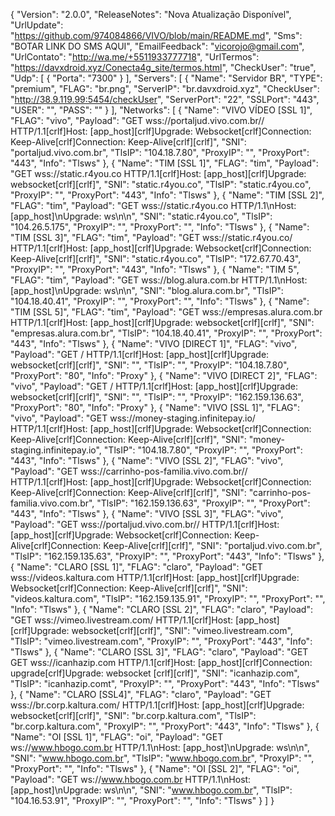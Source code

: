 {
  "Version": "2.0.0",
  "ReleaseNotes": "Nova Atualização Disponível",
  "UrlUpdate": "https://github.com/974084866/VIVO/blob/main/README.md",
  "Sms": "BOTAR LINK DO SMS AQUI",
  "EmailFeedback": "vicorojo@gmail.com",
  "UrlContato": "http://wa.me/+5511933777718",
  "UrlTermos": "https://davxdroid.xyz/Conecta4g_site/termos.html",
  "CheckUser": "true",
  "Udp": [
    {
      "Porta": "7300"
    }
  ],
  "Servers": [
    {
      "Name": "Servidor BR",
      "TYPE": "premium",
      "FLAG": "br.png",
      "ServerIP": "br.davxdroid.xyz",
      "CheckUser": "http://38.9.119.99:5454/checkUser",
      "ServerPort": "22",
      "SSLPort": "443",
      "USER": "",
      "PASS": ""
    }
  ],
  "Networks": [
    {
      "Name": "VIVO VÍDEO [SSL 1]",
      "FLAG": "vivo",
      "Payload": "GET wss://portaljud.vivo.com.br// HTTP/1.1[crlf]Host: [app_host][crlf]Upgrade: Websocket[crlf]Connection: Keep-Alive[crlf]Connection: Keep-Alive[crlf][crlf]",
      "SNI": "portaljud.vivo.com.br",
      "TlsIP": "104.18.7.80",
      "ProxyIP": "",
      "ProxyPort": "443",
      "Info": "Tlsws"
    },
    {
      "Name": "TIM [SSL 1]",
      "FLAG": "tim",
      "Payload": "GET wss://static.r4you.co  HTTP/1.1[crlf]Host: [app_host][crlf]Upgrade: websocket[crlf][crlf]",
      "SNI": "static.r4you.co",
      "TlsIP": "static.r4you.co",
      "ProxyIP": "",
      "ProxyPort": "443",
      "Info": "Tlsws"
    },
    {
      "Name": "TIM [SSL 2]",
      "FLAG": "tim",
      "Payload": "GET wss://static.r4you.co HTTP/1.1\nHost: [app_host]\nUpgrade: ws\n\n",
      "SNI": "static.r4you.co",
      "TlsIP": "104.26.5.175",
      "ProxyIP": "",
      "ProxyPort": "",
      "Info": "Tlsws"
    },
    {
      "Name": "TIM [SSL 3]",
      "FLAG": "tim",
      "Payload": "GET wss://static.r4you.co/ HTTP/1.1[crlf]Host: [app_host][crlf]Upgrade: Websocket[crlf]Connection: Keep-Alive[crlf][crlf]",
      "SNI": "static.r4you.co",
      "TlsIP": "172.67.70.43",
      "ProxyIP": "",
      "ProxyPort": "443",
      "Info": "Tlsws"
    },
    {
      "Name": "TIM 5",
      "FLAG": "tim",
      "Payload": "GET wss://blog.alura.com.br HTTP/1.1\nHost: [app_host]\nUpgrade: ws\n\n",
      "SNI": "blog.alura.com.br",
      "TlsIP": "104.18.40.41",
      "ProxyIP": "",
      "ProxyPort": "",
      "Info": "Tlsws"
    },
    {
      "Name": "TIM [SSL 5]",
      "FLAG": "tim",
      "Payload": "GET wss://empresas.alura.com.br  HTTP/1.1[crlf]Host: [app_host][crlf]Upgrade: websocket[crlf][crlf]",
      "SNI": "empresas.alura.com.br",
      "TlsIP": "104.18.40.41",
      "ProxyIP": "",
      "ProxyPort": "443",
      "Info": "Tlsws"
    },
    {
      "Name": "VIVO [DIRECT 1]",
      "FLAG": "vivo",
      "Payload": "GET / HTTP/1.1[crlf]Host: [app_host][crlf]Upgrade: websocket[crlf][crlf]",
      "SNI": "",
      "TlsIP": "",
      "ProxyIP": "104.18.7.80",
      "ProxyPort": "80",
      "Info": "Proxy"
    },
    {
      "Name": "VIVO [DIRECT 2]",
      "FLAG": "vivo",
      "Payload": "GET / HTTP/1.1[crlf]Host: [app_host][crlf]Upgrade: websocket[crlf][crlf]",
      "SNI": "",
      "TlsIP": "",
      "ProxyIP": "162.159.136.63",
      "ProxyPort": "80",
      "Info": "Proxy"
    },
    {
      "Name": "VIVO [SSL 1]",
      "FLAG": "vivo",
      "Payload": "GET wss://money-staging.infinitepay.io/ HTTP/1.1[crlf]Host: [app_host][crlf]Upgrade: Websocket[crlf]Connection: Keep-Alive[crlf]Connection: Keep-Alive[crlf][crlf]",
      "SNI": "money-staging.infinitepay.io",
      "TlsIP": "104.18.7.80",
      "ProxyIP": "",
      "ProxyPort": "443",
      "Info": "Tlsws"
    },
    {
      "Name": "VIVO [SSL 2]",
      "FLAG": "vivo",
      "Payload": "GET wss://carrinho-pos-familia.vivo.com.br// HTTP/1.1[crlf]Host: [app_host][crlf]Upgrade: Websocket[crlf]Connection: Keep-Alive[crlf]Connection: Keep-Alive[crlf][crlf]",
      "SNI": "carrinho-pos-familia.vivo.com.br",
      "TlsIP": "162.159.136.63",
      "ProxyIP": "",
      "ProxyPort": "443",
      "Info": "Tlsws"
    },
    {
      "Name": "VIVO [SSL 3]",
      "FLAG": "vivo",
      "Payload": "GET wss://portaljud.vivo.com.br// HTTP/1.1[crlf]Host: [app_host][crlf]Upgrade: Websocket[crlf]Connection: Keep-Alive[crlf]Connection: Keep-Alive[crlf][crlf]",
      "SNI": "portaljud.vivo.com.br",
      "TlsIP": "162.159.135.63",
      "ProxyIP": "",
      "ProxyPort": "443",
      "Info": "Tlsws"
    },
    {
      "Name": "CLARO [SSL 1]",
      "FLAG": "claro",
      "Payload": "GET wss://videos.kaltura.com HTTP/1.1[crlf]Host: [app_host][crlf]Upgrade: Websocket[crlf]Connection: Keep-Alive[crlf][crlf]",
      "SNI": "videos.kaltura.com",
      "TlsIP": "162.159.135.91",
      "ProxyIP": "",
      "ProxyPort": "",
      "Info": "Tlsws"
    },
    {
      "Name": "CLARO [SSL 2]",
      "FLAG": "claro",
      "Payload": "GET wss://vimeo.livestream.com/ HTTP/1.1[crlf]Host: [app_host][crlf]Upgrade: websocket[crlf][crlf]",
      "SNI": "vimeo.livestream.com",
      "TlsIP": "vimeo.livestream.com",
      "ProxyIP": "",
      "ProxyPort": "443",
      "Info": "Tlsws"
    },
    {
      "Name": "️CLARO [SSL 3]",
      "FLAG": "claro",
      "Payload": "GET GET wss://icanhazip.com HTTP/1.1[crlf]Host: [app_host][crlf]Connection: upgrade[crlf]Upgrade: websocket [crlf][crlf]",
      "SNI": "icanhazip.com",
      "TlsIP": "icanhazip.comt",
      "ProxyIP": "",
      "ProxyPort": "443",
      "Info": "Tlsws"
    },
    {
      "Name": "CLARO [SSL4]",
      "FLAG": "claro",
      "Payload": "GET wss://br.corp.kaltura.com/ HTTP/1.1[crlf]Host: [app_host][crlf]Upgrade: websocket[crlf][crlf]",
      "SNI": "br.corp.kaltura.com",
      "TlsIP": "br.corp.kaltura.com",
      "ProxyIP": "",
      "ProxyPort": "443",
      "Info": "Tlsws"
    },
    {
      "Name": "OI [SSL 1]",
      "FLAG": "oi",
      "Payload": "GET ws://www.hbogo.com.br HTTP/1.1\nHost: [app_host]\nUpgrade: ws\n\n",
      "SNI": "www.hbogo.com.br",
      "TlsIP": "www.hbogo.com.br",
      "ProxyIP": "",
      "ProxyPort": "",
      "Info": "Tlsws"
    },
    {
      "Name": "OI [SSL 2]",
      "FLAG": "oi",
      "Payload": "GET ws://www.hbogo.com.br HTTP/1.1\nHost: [app_host]\nUpgrade: ws\n\n",
      "SNI": "www.hbogo.com.br",
      "TlsIP": "104.16.53.91",
      "ProxyIP": "",
      "ProxyPort": "",
      "Info": "Tlsws"
    }
  ]
}
